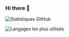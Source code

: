 ### Hi there 👋

<!--
**Ilyes18/Ilyes18** is a ✨ _special_ ✨ repository because its `README.md` (this file) appears on your GitHub profile.

Here are some ideas to get you started:

- 🔭 I’m currently working on ...
- 🌱 I’m currently learning ...
- 👯 I’m looking to collaborate on ...
- 🤔 I’m looking for help with ...
- 💬 Ask me about ...
- 📫 How to reach me: ...
- 😄 Pronouns: ...
- ⚡ Fun fact: ...
-->
![Statistiques GitHub](https://github-readme-stats.vercel.app/api?username=thanoux1204&show_icons=true&theme=gruvbox)

![Langages les plus utilisés](https://github-readme-stats.vercel.app/api/top-langs/?username=Ilyes18)
